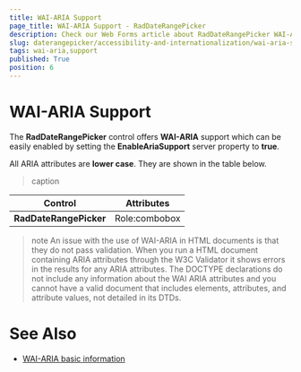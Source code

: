```yaml
---
title: WAI-ARIA Support
page_title: WAI-ARIA Support - RadDateRangePicker
description: Check our Web Forms article about RadDateRangePicker WAI-ARIA Support.
slug: daterangepicker/accessibility-and-internationalization/wai-aria-support
tags: wai-aria,support
published: True
position: 6
---
```


# WAI-ARIA Support


The **RadDateRangePicker** control offers **WAI-ARIA** support which can be easily enabled by setting the **EnableAriaSupport** server property to **true**.

All ARIA attributes are **lower case**. They are shown in the table below.

>caption  

|  Control  |  Attributes  |
| ------ | ------ |
| **RadDateRangePicker** | Role:combobox |


>note 
An issue with the use of WAI-ARIA in HTML documents is that they do not pass validation. When you run a HTML document containing ARIA attributes through the W3C Validator it shows errors in the results for any ARIA attributes. The DOCTYPE declarations do not include any information about the WAI ARIA attributes and you cannot have a valid document that includes elements, attributes, and attribute values, not detailed in its DTDs.
>


# See Also

 <!-- * [This functionality online](https://demos.telerik.com/aspnet-ajax/calendar/examples/functionality/waiariasupport/defaultcs.aspx) -->

 * [WAI-ARIA basic information](https://www.w3.org/WAI/intro/aria)
